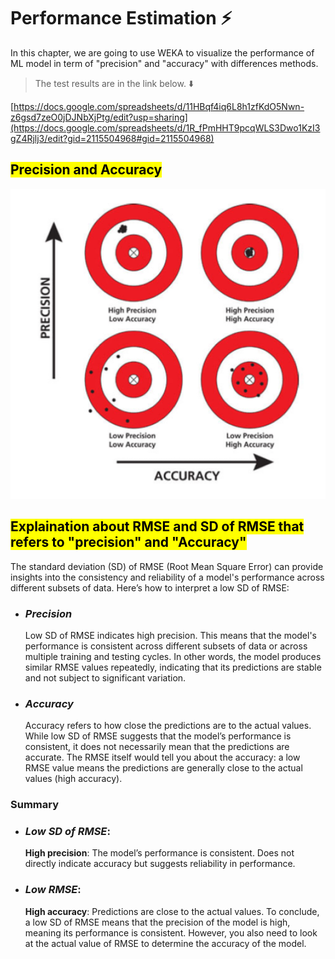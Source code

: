 # Performance Estimation ⚡️

In this chapter, we are going to use WEKA to visualize the performance of ML model in term of "precision" and "accuracy" with differences methods.

> The test results are in the link below. ⬇️

[https://docs.google.com/spreadsheets/d/11HBqf4iq6L8h1zfKdO5Nwn-z6gsd7zeO0jDJNbXjPtg/edit?usp=sharing](https://docs.google.com/spreadsheets/d/1R_fPmHHT9pcqWLS3Dwo1KzI3gZ4Rjlj3/edit?gid=2115504968#gid=2115504968)

## <mark>Precision and Accuracy</mark>

![components](./assets/pre_Ac.jpeg)
</br>

## <mark>Explaination about RMSE and SD of RMSE that refers to "precision" and "Accuracy"</mark>

The standard deviation (SD) of RMSE (Root Mean Square Error) can provide insights into the consistency and reliability of a model's performance across different subsets of data. Here’s how to interpret a low SD of RMSE:

- ### **_Precision_**

  Low SD of RMSE indicates high precision. This means that the model's performance is consistent across different subsets of data or across multiple training and testing cycles. In other words, the model produces similar RMSE values repeatedly, indicating that its predictions are stable and not subject to significant variation.

- ### **_Accuracy_**

  Accuracy refers to how close the predictions are to the actual values. While low SD of RMSE suggests that the model’s performance is consistent, it does not necessarily mean that the predictions are accurate. The RMSE itself would tell you about the accuracy: a low RMSE value means the predictions are generally close to the actual values (high accuracy).

### Summary

- ### **_Low SD of RMSE_**:

  **High precision**: The model’s performance is consistent.
  Does not directly indicate accuracy but suggests reliability in performance.

- ### **_Low RMSE_**:

  **High accuracy**: Predictions are close to the actual values.
  To conclude, a low SD of RMSE means that the precision of the model is high, meaning its performance is consistent. However, you also need to look at the actual value of RMSE to determine the accuracy of the model.

